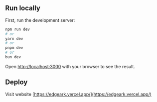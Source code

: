 ## Run locally

First, run the development server:

```bash
npm run dev
# or
yarn dev
# or
pnpm dev
# or
bun dev
```

Open [http://localhost:3000](http://localhost:3000) with your browser to see the result.

## Deploy 
Visit website [https://edgeark.vercel.app/](https://edgeark.vercel.app/)
